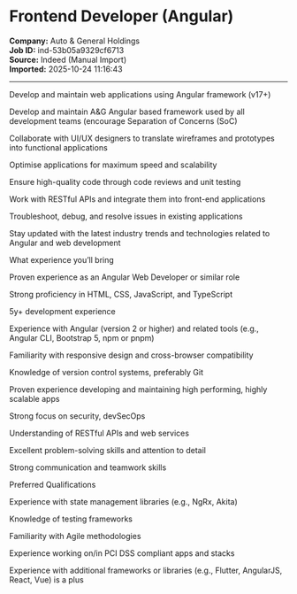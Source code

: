 # Frontend Developer (Angular)

**Company:** Auto & General Holdings  
**Job ID:** ind-53b05a9329cf6713  
**Source:** Indeed (Manual Import)  
**Imported:** 2025-10-24 11:16:43

---

Develop and maintain web applications using Angular framework (v17+)

Develop and maintain A&G Angular based framework used by all development teams (encourage Separation of Concerns (SoC)

Collaborate with UI/UX designers to translate wireframes and prototypes into functional applications

Optimise applications for maximum speed and scalability

Ensure high-quality code through code reviews and unit testing

Work with RESTful APIs and integrate them into front-end applications

Troubleshoot, debug, and resolve issues in existing applications

Stay updated with the latest industry trends and technologies related to Angular and web development

What experience you’ll bring

Proven experience as an Angular Web Developer or similar role

Strong proficiency in HTML, CSS, JavaScript, and TypeScript

5y+ development experience

Experience with Angular (version 2 or higher) and related tools (e.g., Angular CLI, Bootstrap 5, npm or pnpm)

Familiarity with responsive design and cross-browser compatibility

Knowledge of version control systems, preferably Git

Proven experience developing and maintaining high performing, highly scalable apps

Strong focus on security, devSecOps

Understanding of RESTful APIs and web services

Excellent problem-solving skills and attention to detail

Strong communication and teamwork skills

Preferred Qualifications

Experience with state management libraries (e.g., NgRx, Akita)

Knowledge of testing frameworks

Familiarity with Agile methodologies

Experience working on/in PCI DSS compliant apps and stacks

Experience with additional frameworks or libraries (e.g., Flutter, AngularJS, React, Vue) is a plus

